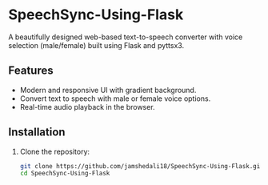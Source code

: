 # SpeechSync-Using-Flask

A beautifully designed web-based text-to-speech converter with voice selection (male/female) built using Flask and pyttsx3.

## Features
- Modern and responsive UI with gradient background.
- Convert text to speech with male or female voice options.
- Real-time audio playback in the browser.

## Installation
1. Clone the repository:
   ```bash
   git clone https://github.com/jamshedali18/SpeechSync-Using-Flask.git
   cd SpeechSync-Using-Flask 
